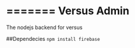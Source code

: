 =======
Versus Admin
==========

The nodejs backend for versus

##Dependecies
``npm install firebase``